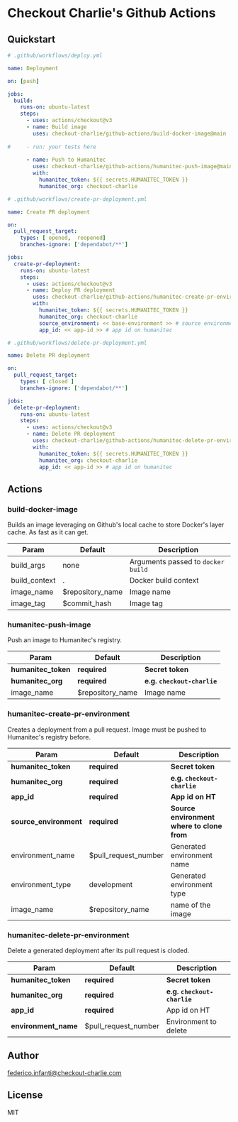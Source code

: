 # Checkout Charlie's Github Actions

## Quickstart

```yaml
# .github/workflows/deploy.yml

name: Deployment

on: [push]

jobs:
  build:
    runs-on: ubuntu-latest
    steps:
      - uses: actions/checkout@v3
      - name: Build image
        uses: checkout-charlie/github-actions/build-docker-image@main
        
#     - run: your tests here
        
      - name: Push to Humanitec
        uses: checkout-charlie/github-actions/humanitec-push-image@main
        with:
          humanitec_token: ${{ secrets.HUMANITEC_TOKEN }}
          humanitec_org: checkout-charlie

```

```yaml
# .github/workflows/create-pr-deployment.yml

name: Create PR deployment

on:
  pull_request_target:
    types: [ opened,  reopened]
    branches-ignore: ['dependabot/**']

jobs:
  create-pr-deployment:
    runs-on: ubuntu-latest
    steps:
      - uses: actions/checkout@v3
      - name: Deploy PR deployment
        uses: checkout-charlie/github-actions/humanitec-create-pr-environment@main
        with:
          humanitec_token: ${{ secrets.HUMANITEC_TOKEN }}
          humanitec_org: checkout-charlie
          source_environment: << base-environment >> # source environment where to clone from
          app_id: << app-id >> # app id on humanitec

```

```yaml
# .github/workflows/delete-pr-deployment.yml

name: Delete PR deployment

on:
  pull_request_target:
    types: [ closed ]
    branches-ignore: ['dependabot/**']

jobs:
  delete-pr-deployment:
    runs-on: ubuntu-latest
    steps:
      - uses: actions/checkout@v3
      - name: Delete PR deployment
        uses: checkout-charlie/github-actions/humanitec-delete-pr-environment@main
        with:
          humanitec_token: ${{ secrets.HUMANITEC_TOKEN }}
          humanitec_org: checkout-charlie
          app_id: << app-id >> # app id on humanitec

```

## Actions

### build-docker-image

Builds an image leveraging on Github's local cache to store Docker's layer cache. As fast as it can get.

| Param         | Default          | Description                        |
|---------------|------------------|------------------------------------|
| build_args    | none             | Arguments passed to `docker build` |
| build_context | .                | Docker build context               |
| image_name    | $repository_name | Image name                         |
| image_tag     | $commit_hash     | Image tag                          |

### humanitec-push-image

Push an image to Humanitec's registry.

| Param               | Default          | Description                 |
|---------------------|------------------|-----------------------------|
| **humanitec_token** | **required**     | **Secret token**            |
| **humanitec_org**   | **required**     | **e.g. `checkout-charlie`** |
| image_name          | $repository_name | Image name                  |

### humanitec-create-pr-environment

Creates a deployment from a pull request. Image must be pushed to Humanitec's registry before.

| Param                  | Default              | Description                                |
|------------------------|----------------------|--------------------------------------------|
| **humanitec_token**    | **required**         | **Secret token**                           |
| **humanitec_org**      | **required**         | **e.g. `checkout-charlie`**                |
| **app_id**             | **required**         | **App id on HT**                           |    
| **source_environment** | **required**         | **Source environment where to clone from** |
| environment_name       | $pull_request_number | Generated environment name                 |    
| environment_type       | development          | Generated environment type                 |    
| image_name             | $repository_name     | name of the image                          |

### humanitec-delete-pr-environment

Delete a generated deployment after its pull request is cloded.

| Param                | Default              | Description                 |
|----------------------|----------------------|-----------------------------|
| **humanitec_token**  | **required**         | **Secret token**            |
| **humanitec_org**    | **required**         | **e.g. `checkout-charlie`** |
| **app_id**           | **required**         | App id on HT                |
| **environment_name** | $pull_request_number | Environment to delete       |

## Author

federico.infanti@checkout-charlie.com

## License

MIT


